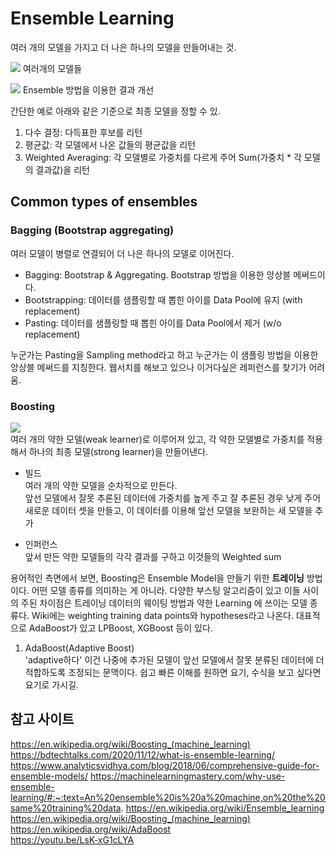 # Ensemble Learning
여러 개의 모델을 가지고 더 나은 하나의 모델을 만들어내는 것.

![](https://i2.wp.com/bdtechtalks.com/wp-content/uploads/2020/11/disparate-machine-learning-models.jpg?resize=696%2C321&ssl=1)
여러개의 모델들

![](https://i0.wp.com/bdtechtalks.com/wp-content/uploads/2020/11/ensemble-machine-learning-models.jpg?resize=696%2C392&ssl=1)
Ensemble 방법을 이용한 결과 개선  

간단한 예로 아래와 같은 기준으로 최종 모델을 정할 수 있.
1. 다수 결정: 다득표한 후보를 리턴
2. 평균값: 각 모델에서 나온 값들의 평균값을 리턴
3. Weighted Averaging: 
   각 모델별로 가중치를 다르게 주어 Sum(가중치 * 각 모델의 결과값)을 리턴
   

## Common types of ensembles
### Bagging (Bootstrap aggregating)
여러 모델이 병렬로 연결되어 더 나은 하나의 모델로 이어진다.  
* Bagging: Bootstrap & Aggregating. Bootstrap 방법을 이용한 앙상블 메써드이다.  
* Bootstrapping: 데이터를 샘플링할 때 뽑힌 아이를 Data Pool에 유지 (with replacement)  
* Pasting: 데이터를 샘플링할 때 뽑힌 아이를 Data Pool에서 제거 (w/o replacement)  

누군가는 Pasting을 Sampling method라고 하고 누군가는 이 샘플링 방법을 이용한 
앙상블 메써드를 지칭한다. 웹서치를 해보고 있으나 이거다싶은 레퍼런스를 찾기가 어려움.


### Boosting  
   ![](https://upload.wikimedia.org/wikipedia/commons/b/b5/Ensemble_Boosting.svg)  
   여러 개의 약한 모델(weak learner)로 이루어져 있고, 각 약한 모델별로 가중치를 적용해서
   하나의 최종 모델(strong learner)을 만들어낸다.
     
   * 빌드  
     여러 개의 약한 모델을 순차적으로 만든다.  
     앞선 모델에서 잘못 추론된 데이터에 가중치를 높게 주고 잘 
     추론된 경우 낮게 주어 새로운 데이터 셋을 만들고, 
     이 데이터를 이용해 앞선 모델을 보완하는 새 모델을 추가
     
   * 인퍼런스  
     앞서 만든 약한 모델들의 각각 결과를 구하고 이것들의 Weighted sum 
  
      
용어적인 측면에서 보면, Boosting은 Ensemble Model을 만들기 위한 __트레이닝__ 방법이다.
어떤 모델 종류를 의미하는 게 아니라. 다양한 부스팅 알고리즘이 있고 이들 사이의 주된 차이점은
트레이닝 데이터의 웨이팅 방법과 약한 Learning 에 쓰이는 모델 종류다. 
Wiki에는 weighting training data points와 hypotheses라고 나온다. 대표적으로 AdaBoost가 있고 
LPBoost, XGBoost 등이 있다.

1. AdaBoost(Adaptive Boost)  
    'adaptive하다' 이건 나중에 추가된 모델이 앞선 모델에서 잘못 분류된 데이터에 더 
       적합하도록 조정되는 문맥이다. 쉽고 빠른 이해를 원하면 요기, 수식을 보고 싶다면 요기로 가시길.
 


     

## 참고 사이트
https://en.wikipedia.org/wiki/Boosting_(machine_learning)  
https://bdtechtalks.com/2020/11/12/what-is-ensemble-learning/  
https://www.analyticsvidhya.com/blog/2018/06/comprehensive-guide-for-ensemble-models/
https://machinelearningmastery.com/why-use-ensemble-learning/#:~:text=An%20ensemble%20is%20a%20machine,on%20the%20same%20training%20data.
https://en.wikipedia.org/wiki/Ensemble_learning  
https://en.wikipedia.org/wiki/Boosting_(machine_learning)  
https://en.wikipedia.org/wiki/AdaBoost  
https://youtu.be/LsK-xG1cLYA  


